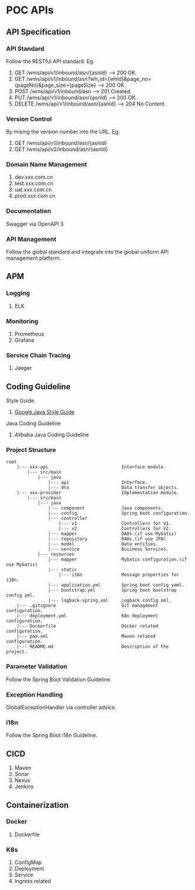 # POC APIs

## API Specification

### API Standard

Follow the RESTful API standard. Eg:
1. GET /wms/api/v1/inbound/asn/{asnId}
--> 200 OK.
2. GET /wms/api/v1/inbound/asn?wh_id={whId}&page_no={pageNo}&page_size={pageSize}
--> 200 OK.
3. POST /wms/api/v1/inbound/asn
--> 201 Created.
4. PUT /wms/api/v1/inbound/asn/{asnId}
--> 200 OK.
5. DELETE /wms/api/v1/inbound/asn/{asnId}
--> 204 No Content.

### Version Control

By mixing the version number into the URL. Eg:
1. GET /wms/api/v1/inbound/asn/{asnId}
2. GET /wms/api/v2/inbound/asn/{asnId}

### Domain Name Management

1. dev.xxx.com.cn
2. test.xxx.com.cn
3. uat.xxx.com.cn
4. prod.xxx.com.cn

### Documentation

Swagger via OpenAPI 3

### API Management

Follow the global standard and integrate into the global uniform API management platform.

## APM

### Logging

1. ELK

### Monitoring

1. Prometheus 
2. Grafana

### Service Chain Tracing

1. Jaeger

## Coding Guideline

Style Guide
1. [Google Java Style Guide](https://google.github.io/styleguide/javaguide.html)

Java Coding Guideline
1. Alibaba Java Coding Guideline

### Project Structure

    root
        |--- xxx-api                            Interface module.
            |--- src/main
                |--- java
                    |--- api                    Interface.
                    |--- dto                    Data transfer objects.
        |--- xxx-provider                       Implementation module.
            |--- src/main
                |--- java
                    |--- component              Java components.
                    |--- config                 Spring boot configuration.
                    |--- controller
                        |--- v1                 Controllers for V1.
                        |--- v2                 Controllers for V2.
                    |--- mapper                 DAOs.(if use Mybatis)
                    |--- repository             DAOs.(if use JPA)
                    |--- model                  Data entities.
                    |--- service                Business Services.
                |--- resources
                    |--- mapper                 Mybatis configuration.(if use Mybatis)
                    |--- static
                        |--- i18n               Message properties for i18n.
                    |--- application.yml        Spring boot config yaml.
                    |--- bootstrap.yml          Spring boot bootstrap config yml.
                    |--- logback-spring.xml     Logback config xml.
        |--- .gitignore                         Git management configuration.
        |--- deployment.yml                     K8s deployment configuration.
        |--- Dockerfile                         Docker related configuration.
        |--- pom.xml                            Maven related configuration.
        |--- README.md                          Description of the project.

### Parameter Validation

Follow the Spring Boot Validation Guideline.

### Exception Handling

GlobalExceptionHandler via controller advice.

### i18n

Follow the Spring Boot i18n Guideline.

## CICD

1. Maven
2. Sonar
3. Nexus
4. Jenkins

## Containerization

### Docker

1. Dockerfile

### K8s

1. ConfigMap
2. Deployment
3. Service
4. Ingress related